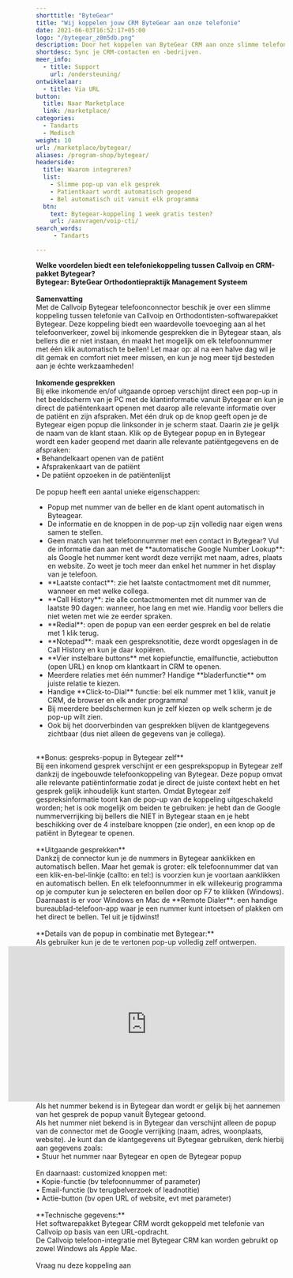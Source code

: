 ```yaml
---
shorttitle: "ByteGear"
title: "Wij koppelen jouw CRM ByteGear aan onze telefonie"
date: 2021-06-03T16:52:17+05:00
logo: "/bytegear_z0m5db.png"
description: Door het koppelen van ByteGear CRM aan onze slimme telefonie werk je een stuk efficienter.
shortdesc: Sync je CRM-contacten en -bedrijven.
meer_info:
  - title: Support
    url: /ondersteuning/
ontwikkelaar:
  - title: Via URL
button:
  title: Naar Marketplace
  link: /marketplace/
categories:
  - Tandarts
  - Medisch
weight: 10
url: /marketplace/bytegear/
aliases: /program-shop/bytegear/
headerside:
  title: Waarom integreren?
  list:
    - Slimme pop-up van elk gesprek
    - Patientkaart wordt automatisch geopend
    - Bel automatisch uit vanuit elk programma
  btn:
    text: Bytegear-koppeling 1 week gratis testen?
    url: /aanvragen/voip-cti/
search_words:
     - Tandarts

---
```


**Welke voordelen biedt een telefoniekoppeling tussen Callvoip en CRM-pakket Bytegear?<br>
Bytegear: ByteGear Orthodontiepraktijk Management Systeem**<br>
<br>
**Samenvatting**<br>
Met de Callvoip Bytegear telefoonconnector beschik je over een slimme koppeling tussen telefonie van Callvoip en Orthodontisten-softwarepakket Bytegear. Deze koppeling biedt een waardevolle toevoeging aan al het telefoonverkeer, zowel bij inkomende gesprekken die in Bytegear staan, als bellers die er niet instaan, én maakt het mogelijk om elk telefoonnummer met één klik automatisch te bellen! Let maar op: al na een halve dag wil je dit gemak en comfort niet meer missen, en kun je nog meer tijd besteden aan je échte werkzaamheden!<br>
<br>
**Inkomende gesprekken**<br>
Bij elke inkomende en/of uitgaande oproep verschijnt direct een pop-up in het beeldscherm van je PC met de klantinformatie vanuit Bytegear en kun je direct de patiëntenkaart openen met daarop alle relevante informatie over de patiënt en zijn afspraken. Met één druk op de knop geeft open je de Bytegear eigen popup die linksonder in je scherm staat. Daarin zie je gelijk de naam van de klant staan. Klik op de Bytegear popup en in Bytegear wordt een kader geopend met daarin alle relevante patiëntgegevens en de afspraken:<br>
&bull; Behandelkaart openen van de patiënt <br>
&bull; Afsprakenkaart van de patiënt <br>
&bull; De patiënt opzoeken in de patiëntenlijst <br>
<br>
De popup heeft een aantal unieke eigenschappen: <br>
<div class="usp-list">
<ul>
<li>Popup met nummer van de beller en de klant opent automatisch in Byteagear.</li>
<li>De informatie en de knoppen in de pop-up zijn volledig naar eigen wens samen te stellen.</li>
<li>Geen match van het telefoonnummer met een contact in Bytegear? Vul de informatie dan aan met de **automatische Google Number Lookup**: als Google het nummer kent wordt deze verrijkt met naam, adres, plaats en website. Zo weet je toch meer dan enkel het nummer in het display van je telefoon.</li>
<li>**Laatste contact**: zie het laatste contactmoment met dit nummer, wanneer en met welke collega.</li>
<li>**Call History**: zie alle contactmomenten met dit nummer van de laatste 90 dagen: wanneer, hoe lang en met wie. Handig voor bellers die niet weten met wie ze eerder spraken.</li>
<li>**Redial**: open de popup van een eerder gesprek en bel de relatie met 1 klik terug.</li>
<li>**Notepad**: maak een gespreksnotitie, deze wordt opgeslagen in de Call History en kun je daar kopiëren.</li>
<li>**Vier instelbare buttons** met kopiefunctie, emailfunctie, actiebutton (open URL) en knop om klantkaart in CRM te openen.</li>
<li>Meerdere relaties met één nummer? Handige **bladerfunctie** om juiste relatie te kiezen. </li>
<li>Handige **Click-to-Dial** functie: bel elk nummer met 1 klik, vanuit je CRM, de browser en elk ander programma!</li>
<li>Bij meerdere beeldschermen kun je zelf kiezen op welk scherm je de pop-up wilt zien.</li>
<li>Ook bij het doorverbinden van gesprekken blijven de klantgegevens zichtbaar (dus niet alleen de gegevens van je collega).</li>
</ul>
</div>
<br>
**Bonus: gespreks-popup in Bytegear zelf**<br>
Bij een inkomend gesprek verschijnt er een gesprekspopup in Bytegear zelf dankzij de ingebouwde telefoonkoppeling van Bytegear. Deze popup omvat alle relevante patiëntinformatie zodat je direct de juiste context hebt en het gesprek gelijk inhoudelijk kunt starten. Omdat Bytegear zelf gespreksinformatie toont kan de pop-up van de koppeling uitgeschakeld worden; het is ook mogelijk om beiden te gebruiken: je hebt dan de Google nummerverrijking bij bellers die NIET in Bytegear staan en je hebt beschikking over de 4 instelbare knoppen (zie onder), en een knop op de patiënt in Bytegear te openen. <br>
<br>
**Uitgaande gesprekken**<br>
Dankzij de connector kun je de nummers in Bytegear aanklikken en automatisch bellen. Maar het gemak is groter: elk telefoonnummer dat van een klik-en-bel-linkje (callto: en tel:) is voorzien kun je voortaan aanklikken en automatisch bellen. En elk telefoonnummer in elk willekeurig programma op je computer kun je selecteren en bellen door op F7 te klikken (Windows). <br>
Daarnaast is er voor Windows en Mac de **Remote Dialer**: een handige bureaublad-telefoon-app waar je een nummer kunt intoetsen of plakken om het direct te bellen. Tel uit je tijdwinst! <br>
<br>
**Details van de popup in combinatie met Bytegear:**<br>
Als gebruiker kun je de te vertonen pop-up volledig zelf ontwerpen. <br><iframe style="float:right;" width="560" height="315" src="https://www.youtube.com/embed/FnfKlULG3SA?si=JafrxumUWbQZJ4gb&rel=0" title="YouTube video player" frameborder="0" allow="accelerometer; autoplay; clipboard-write; encrypted-media; gyroscope; picture-in-picture; web-share" referrerpolicy="strict-origin-when-cross-origin" allowfullscreen></iframe>
Als het nummer bekend is in Bytegear dan wordt er gelijk bij het aannemen van het gesprek de popup vanuit Bytegear getoond. <br>
Als het nummer niet bekend is in Bytegear dan verschijnt alleen de popup van de connector met de Google verrijking (naam, adres, woonplaats, website). Je kunt dan de klantgegevens uit Bytegear gebruiken, denk hierbij aan gegevens zoals: <br>
• Stuur het nummer naar Bytegear en open de Bytegear popup<br>
<br>
En daarnaast: customized knoppen met: <br>
• Kopie-functie (bv telefoonnummer of parameter)<br>
• Email-functie (bv terugbelverzoek of leadnotitie)<br>
• Actie-button (bv open URL of website, evt met parameter) <br>
<br>
**Technische gegevens:**<br>
Het softwarepakket Bytegear CRM wordt gekoppeld met telefonie van Callvoip op basis van een URL-opdracht.<br>
De Callvoip telefoon-integratie met Bytegear CRM kan worden gebruikt op zowel Windows als Apple Mac.<br>
<br><a onclick="dialog.show();" class="button">Vraag nu deze koppeling aan</a>

